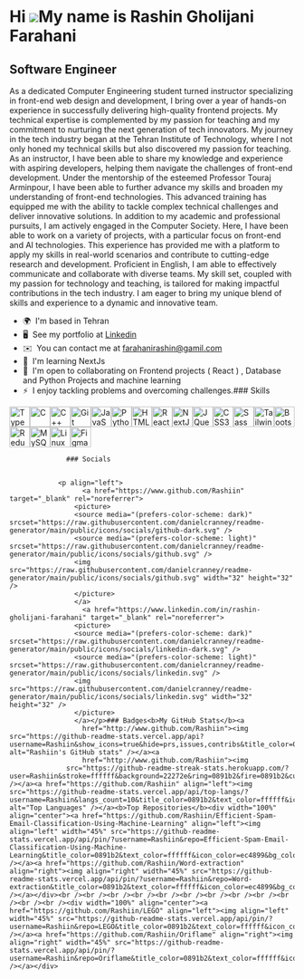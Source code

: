 Hi ![](https://user-images.githubusercontent.com/18350557/176309783-0785949b-9127-417c-8b55-ab5a4333674e.gif)My name is Rashin Gholijani Farahani
=================================================================================================================================================

Software Engineer
-----------------

As a dedicated Computer Engineering student turned instructor specializing in front-end web design and development, I bring over a year of hands-on experience in successfully delivering high-quality frontend projects. My technical expertise is complemented by my passion for teaching and my commitment to nurturing the next generation of tech innovators. My journey in the tech industry began at the Tehran Institute of Technology, where I not only honed my technical skills but also discovered my passion for teaching. As an instructor, I have been able to share my knowledge and experience with aspiring developers, helping them navigate the challenges of front-end development. Under the mentorship of the esteemed Professor Touraj Arminpour, I have been able to further advance my skills and broaden my understanding of front-end technologies. This advanced training has equipped me with the ability to tackle complex technical challenges and deliver innovative solutions. In addition to my academic and professional pursuits, I am actively engaged in the Computer Society. Here, I have been able to work on a variety of projects, with a particular focus on front-end and AI technologies. This experience has provided me with a platform to apply my skills in real-world scenarios and contribute to cutting-edge research and development. Proficient in English, I am able to effectively communicate and collaborate with diverse teams. My skill set, coupled with my passion for technology and teaching, is tailored for making impactful contributions in the tech industry. I am eager to bring my unique blend of skills and experience to a dynamic and innovative team.

*   🌍  I'm based in Tehran
*   🖥️  See my portfolio at [Linkedin](http://www.linkedin.com/in/rashin-gholijani-farahani)
*   ✉️  You can contact me at [farahanirashin@gamil.com](mailto:farahanirashin@gamil.com)
*   🧠  I'm learning NextJs
*   🤝  I'm open to collaborating on Frontend projects ( React ) , Database and Python Projects and machine learning
*   ⚡  I enjoy tackling problems and overcoming challenges.### Skills 
<p align="left">
<a href="https://www.typescriptlang.org/" target="_blank" rel="noreferrer"><img src="https://raw.githubusercontent.com/danielcranney/readme-generator/main/public/icons/skills/typescript-colored.svg" width="36" height="36" alt="TypeScript" /></a><a href="https://docs.microsoft.com/en-us/cpp/?view=msvc-170" target="_blank" rel="noreferrer"><img src="https://raw.githubusercontent.com/danielcranney/readme-generator/main/public/icons/skills/c-colored.svg" width="36" height="36" alt="C" /></a><a href="https://docs.microsoft.com/en-us/cpp/?view=msvc-170" target="_blank" rel="noreferrer"><img src="https://raw.githubusercontent.com/danielcranney/readme-generator/main/public/icons/skills/cplusplus-colored.svg" width="36" height="36" alt="C++" /></a><a href="https://git-scm.com/" target="_blank" rel="noreferrer"><img src="https://raw.githubusercontent.com/danielcranney/readme-generator/main/public/icons/skills/git-colored.svg" width="36" height="36" alt="Git" /></a><a href="https://developer.mozilla.org/en-US/docs/Web/JavaScript" target="_blank" rel="noreferrer"><img src="https://raw.githubusercontent.com/danielcranney/readme-generator/main/public/icons/skills/javascript-colored.svg" width="36" height="36" alt="JavaScript" /></a><a href="https://www.python.org/" target="_blank" rel="noreferrer"><img src="https://raw.githubusercontent.com/danielcranney/readme-generator/main/public/icons/skills/python-colored.svg" width="36" height="36" alt="Python" /></a><a href="https://developer.mozilla.org/en-US/docs/Glossary/HTML5" target="_blank" rel="noreferrer"><img src="https://raw.githubusercontent.com/danielcranney/readme-generator/main/public/icons/skills/html5-colored.svg" width="36" height="36" alt="HTML5" /></a><a href="https://reactjs.org/" target="_blank" rel="noreferrer"><img src="https://raw.githubusercontent.com/danielcranney/readme-generator/main/public/icons/skills/react-colored.svg" width="36" height="36" alt="React" /></a><a href="https://nextjs.org/docs" target="_blank" rel="noreferrer"><img src="https://raw.githubusercontent.com/danielcranney/readme-generator/main/public/icons/skills/nextjs-colored.svg" width="36" height="36" alt="NextJs" /></a><a href="https://jquery.com/" target="_blank" rel="noreferrer"><img src="https://raw.githubusercontent.com/danielcranney/readme-generator/main/public/icons/skills/jquery-colored.svg" width="36" height="36" alt="JQuery" /></a><a href="https://www.w3.org/TR/CSS/#css" target="_blank" rel="noreferrer"><img src="https://raw.githubusercontent.com/danielcranney/readme-generator/main/public/icons/skills/css3-colored.svg" width="36" height="36" alt="CSS3" /></a><a href="https://sass-lang.com/" target="_blank" rel="noreferrer"><img src="https://raw.githubusercontent.com/danielcranney/readme-generator/main/public/icons/skills/sass-colored.svg" width="36" height="36" alt="Sass" /></a><a href="https://tailwindcss.com/" target="_blank" rel="noreferrer"><img src="https://raw.githubusercontent.com/danielcranney/readme-generator/main/public/icons/skills/tailwindcss-colored.svg" width="36" height="36" alt="TailwindCSS" /></a><a href="https://getbootstrap.com/" target="_blank" rel="noreferrer"><img src="https://raw.githubusercontent.com/danielcranney/readme-generator/main/public/icons/skills/bootstrap-colored.svg" width="36" height="36" alt="Bootstrap" /></a><a href="https://redux.js.org/" target="_blank" rel="noreferrer"><img src="https://raw.githubusercontent.com/danielcranney/readme-generator/main/public/icons/skills/redux-colored.svg" width="36" height="36" alt="Redux" /></a><a href="https://www.mysql.com/" target="_blank" rel="noreferrer"><img src="https://raw.githubusercontent.com/danielcranney/readme-generator/main/public/icons/skills/mysql-colored.svg" width="36" height="36" alt="MySQL" /></a><a href="https://www.linux.org" target="_blank" rel="noreferrer"><img src="https://raw.githubusercontent.com/danielcranney/readme-generator/main/public/icons/skills/linux-colored.svg" width="36" height="36" alt="Linux" /></a><a href="https://www.figma.com/" target="_blank" rel="noreferrer"><img src="https://raw.githubusercontent.com/danielcranney/readme-generator/main/public/icons/skills/figma-colored.svg" width="36" height="36" alt="Figma" /></a>
                    </p>
                    
                  ### Socials
                  
                  
                <p align="left">
                      <a href="https://www.github.com/Rashiin" target="_blank" rel="noreferrer">
                    <picture>
                    <source media="(prefers-color-scheme: dark)" srcset="https://raw.githubusercontent.com/danielcranney/readme-generator/main/public/icons/socials/github-dark.svg" />
                    <source media="(prefers-color-scheme: light)" srcset="https://raw.githubusercontent.com/danielcranney/readme-generator/main/public/icons/socials/github.svg" />
                    <img src="https://raw.githubusercontent.com/danielcranney/readme-generator/main/public/icons/socials/github.svg" width="32" height="32" />
                    </picture>
                    </a>
                      <a href="https://www.linkedin.com/in/rashin-gholijani-farahani" target="_blank" rel="noreferrer">
                    <picture>
                    <source media="(prefers-color-scheme: dark)" srcset="https://raw.githubusercontent.com/danielcranney/readme-generator/main/public/icons/socials/linkedin-dark.svg" />
                    <source media="(prefers-color-scheme: light)" srcset="https://raw.githubusercontent.com/danielcranney/readme-generator/main/public/icons/socials/linkedin.svg" />
                    <img src="https://raw.githubusercontent.com/danielcranney/readme-generator/main/public/icons/socials/linkedin.svg" width="32" height="32" />
                    </picture>
                    </a></p>### Badges<b>My GitHub Stats</b><a
                      href="http://www.github.com/Rashiin"><img src="https://github-readme-stats.vercel.app/api?username=Rashiin&show_icons=true&hide=prs,issues,contribs&title_color=0891b2&text_color=ffffff&icon_color=ec4899&bg_color=22272e&hide_border=true&show_icons=true" alt="Rashiin's GitHub stats" /></a><a
                      href="http://www.github.com/Rashiin"><img
                  src="https://github-readme-streak-stats.herokuapp.com/?user=Rashiin&stroke=ffffff&background=22272e&ring=0891b2&fire=0891b2&currStreakNum=ffffff&currStreakLabel=0891b2&sideNums=ffffff&sideLabels=ffffff&dates=ffffff&hide_border=true" /></a><a href="https://github.com/Rashiin" align="left"><img src="https://github-readme-stats.vercel.app/api/top-langs/?username=Rashiin&langs_count=10&title_color=0891b2&text_color=ffffff&icon_color=ec4899&bg_color=22272e&hide_border=true&locale=en&custom_title=Top%20%Languages" alt="Top Languages" /></a><b>Top Repositories</b><div width="100%" align="center"><a href="https://github.com/Rashiin/Efficient-Spam-Email-Classification-Using-Machine-Learning" align="left"><img align="left" width="45%" src="https://github-readme-stats.vercel.app/api/pin/?username=Rashiin&repo=Efficient-Spam-Email-Classification-Using-Machine-Learning&title_color=0891b2&text_color=ffffff&icon_color=ec4899&bg_color=22272e&hide_border=true&locale=en" /></a><a href="https://github.com/Rashiin/Word-extraction" align="right"><img align="right" width="45%" src="https://github-readme-stats.vercel.app/api/pin/?username=Rashiin&repo=Word-extraction&title_color=0891b2&text_color=ffffff&icon_color=ec4899&bg_color=22272e&hide_border=true&locale=en" /></a></div><br /><br /><br /><br /><br /><br /><br /><br /><br /><br /><br /><br /><div width="100%" align="center"><a href="https://github.com/Rashiin/LEGO" align="left"><img align="left" width="45%" src="https://github-readme-stats.vercel.app/api/pin/?username=Rashiin&repo=LEGO&title_color=0891b2&text_color=ffffff&icon_color=ec4899&bg_color=22272e&hide_border=true&locale=en" /></a><a href="https://github.com/Rashiin/Oriflame" align="right"><img align="right" width="45%" src="https://github-readme-stats.vercel.app/api/pin/?username=Rashiin&repo=Oriflame&title_color=0891b2&text_color=ffffff&icon_color=ec4899&bg_color=22272e&hide_border=true&locale=en" /></a></div>
